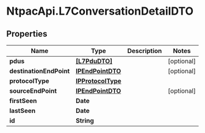 # NtpacApi.L7ConversationDetailDTO

## Properties
Name | Type | Description | Notes
------------ | ------------- | ------------- | -------------
**pdus** | [**[L7PduDTO]**](L7PduDTO.md) |  | [optional] 
**destinationEndPoint** | [**IPEndPointDTO**](IPEndPointDTO.md) |  | [optional] 
**protocolType** | [**IPProtocolType**](IPProtocolType.md) |  | 
**sourceEndPoint** | [**IPEndPointDTO**](IPEndPointDTO.md) |  | [optional] 
**firstSeen** | **Date** |  | 
**lastSeen** | **Date** |  | 
**id** | **String** |  | 


